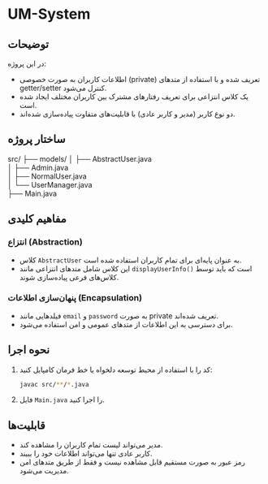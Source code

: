 # UM-System




##  توضیحات


در این پروژه:
- اطلاعات کاربران به صورت خصوصی (private) تعریف شده و با استفاده از متدهای getter/setter کنترل می‌شود.
- یک کلاس انتزاعی برای تعریف رفتارهای مشترک بین کاربران مختلف ایجاد شده است.
- دو نوع کاربر (مدیر و کاربر عادی) با قابلیت‌های متفاوت پیاده‌سازی شده‌اند.

## ساختار پروژه


src/
├── models/
│   ├── AbstractUser.java     
│   ├── Admin.java            
│   ├── NormalUser.java       
│   └── UserManager.java     
├── Main.java               


##  مفاهیم کلیدی

### انتزاع (Abstraction)
- کلاس `AbstractUser` به عنوان پایه‌ای برای تمام کاربران استفاده شده است.
- این کلاس شامل متدهای انتزاعی مانند `displayUserInfo()` است که باید توسط کلاس‌های فرعی پیاده‌سازی شوند.

### پنهان‌سازی اطلاعات (Encapsulation)
- فیلدهایی مانند `email` و `password` به صورت private تعریف شده‌اند.
- برای دسترسی به این اطلاعات از متدهای عمومی و امن استفاده می‌شود.

##  نحوه اجرا

1. کد را با استفاده از محیط توسعه دلخواه یا خط فرمان کامپایل کنید:
   ```bash
   javac src/**/*.java
   ```
2. فایل `Main.java` را اجرا کنید.

##  قابلیت‌ها

- مدیر می‌تواند لیست تمام کاربران را مشاهده کند.
- کاربر عادی تنها می‌تواند اطلاعات خود را ببیند.
- رمز عبور به صورت مستقیم قابل مشاهده نیست و فقط از طریق متدهای امن مدیریت می‌شود.



